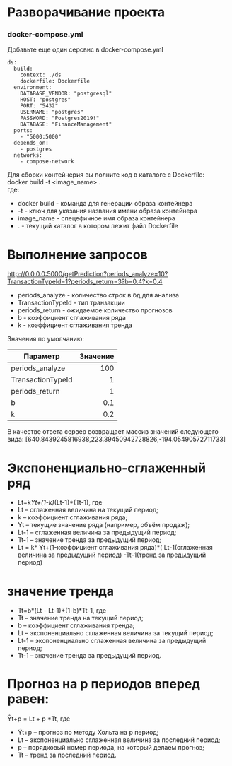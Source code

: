 
# Разворачивание проекта
### docker-compose.yml

Добавьте еще один серсвис в docker-compose.yml
```
ds:
  build:
    context: ./ds
    dockerfile: Dockerfile
  environment: 
    DATABASE_VENDOR: "postgresql"
    HOST: "postgres"
    PORT: "5432"
    USERNAME: "postgres"
    PASSWORD: "Postgres2019!"
    DATABASE: "FinanceManagement"
  ports:
    - "5000:5000"
  depends_on: 
    - postgres
  networks: 
    - compose-network
```

Для сборки контейнерия вы полните код в каталоге с Dockerfile:<br/>
docker build -t <image_name> .<br/>
где:
- docker build - команда для генерации образа контейнера
- -t - ключ для указания названия имени образа контейнера
- image_name - спецефичное имя образа контейнера
- . - текущий каталог в котором лежит файл Dockerfile

# Выполнение запросов

http://0.0.0.0:5000/getPrediction?periods_analyze=10?TransactionTypeId=1?periods_return=3?b=0.4?k=0.4
- periods_analyze - количество строк в бд для анализа
- TransactionTypeId - тип транзакции
- periods_return - ожидаемое количество прогнозов
- b - коэффициент сглаживания ряда
- k - коэффициент сглаживания тренда

Значения по умолчанию:

| Параметр      | Значение |
| --------- | -----:|
| periods_analyze  | 100 |
| TransactionTypeId  | 1 |
| periods_return  | 1 |
| b  | 0.1 |
| k  | 0.2 |

В качестве ответа сервер возвращает массив значений следующего вида:
[640.8439245816938,223.39450942728826,-194.05490572711733]

# Экспоненциально-сглаженный ряд

- Lt=k*Yt+(1-k)*(Lt-1)*(Tt-1), где
- Lt  – сглаженная величина на текущий период;
- k – коэффициент сглаживания ряда;
- Yt – текущие значение ряда (например, объём продаж);
- Lt-1 – сглаженная величина за предыдущий период;
- Tt-1 – значение тренда за предыдущий период;
- Lt = k* Yt+(1-коэффициент сглаживания ряда)*( Lt-1(сглаженная величина за предыдущий период) -Tt-1(тренд за предыдущий период)
                                             
# значение тренда

- Tt=b*(Lt - Lt-1)+(1-b)*Tt-1,  где
- Tt – значение тренда на текущий период;
- b – коэффициент сглаживания тренда;
- Lt – экспоненциально сглаженная величина за текущий период;
- Lt-1 – экспоненциально сглаженная величина за предыдущий период;
- Tt-1 – значение тренда за предыдущий период.

# Прогноз на p периодов вперед равен:

Ŷt+p = Lt + p *Tt, где
- Ŷt+p – прогноз по методу Хольта на p период;
- Lt – экспоненциально сглаженная величина за последний период;
- p – порядковый номер периода, на который делаем прогноз;
- Tt – тренд за последний период.                                             
